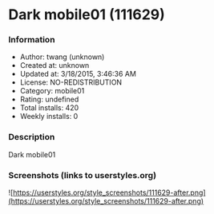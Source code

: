 # Dark mobile01 (111629)

### Information
- Author: twang (unknown)
- Created at: unknown
- Updated at: 3/18/2015, 3:46:36 AM
- License: NO-REDISTRIBUTION
- Category: mobile01
- Rating: undefined
- Total installs: 420
- Weekly installs: 0


### Description
Dark mobile01


### Screenshots (links to userstyles.org)
![https://userstyles.org/style_screenshots/111629-after.png](https://userstyles.org/style_screenshots/111629-after.png)


